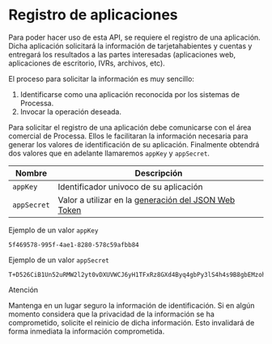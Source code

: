 # Registro de aplicaciones

Para poder hacer uso de esta API, se requiere el registro de una aplicación. Dicha aplicación solicitará la información de tarjetahabientes y cuentas y entregará los resultados a las partes interesadas (aplicaciones web, aplicaciones de escritorio, IVRs, archivos, etc).

El proceso para solicitar la información es muy sencillo:

1. Identificarse como una aplicación reconocida por los sistemas de Processa.
2. Invocar la operación deseada.

Para solicitar el registro de una aplicación debe comunicarse con el área comercial de Processa. Ellos le facilitaran la información necesaria para generar los valores de identificación de su aplicación. Finalmente obtendrá dos valores que en adelante llamaremos `appKey` y `appSecret`.

| Nombre        | Descripción |
| ------------- |-------------
| `appKey`      | Identificador univoco de su aplicación |
| `appSecret`   | Valor a utilizar en la [generación del JSON Web Token](/JWT.md) |

Ejemplo de un valor `appKey`

```AsciiDoc
5f469578-995f-4ae1-8280-578c59afbb84
```

Ejemplo de un valor `appSecret`

```AsciiDoc
T+D526CiB1Un52uRMW2l2yt0vDXUVWCJ6yH1TFxRz8GXd4Byq4gbPy3lS4h4s9B8gbEMzohZLnskNs1xbMD3UwBhzSZXtbZefC25/o9rutkYMJA6Vpq3zzhmcNb8Uq0PVEegu6jcOIKeouchLzjH9zdvXTyHuXxWbpN4LnWE5H468z5UmQ5EX+379N0sWm4WYAO8XHGx+WRMDsLMDElFg9iEMhsqmebIe7aDPytAqczsRJOsKaanKRVS4ZPMmJpw
```

<div class="admonition warning">
   <p class="first admonition-title">Atención</p>
   <p class="last">Mantenga en un lugar seguro la información de identificación. Si en algún momento considera que la privacidad de la información se ha comprometido, solicite el reinicio de dicha información. Esto invalidará de forma inmediata la información comprometida.
   </p>
</div>
